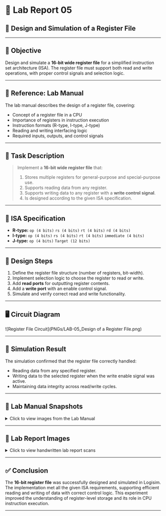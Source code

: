 # 🔬 Lab Report 05  
## 🧪 Design and Simulation of a Register File

---

## 🎯 Objective
Design and simulate a **16-bit wide register file** for a simplified instruction set architecture (ISA). The register file must support both read and write operations, with proper control signals and selection logic.

---

## 📘 Reference: Lab Manual

The lab manual describes the design of a register file, covering:
- Concept of a register file in a CPU
- Importance of registers in instruction execution
- Instruction formats (R-type, I-type, J-type)
- Reading and writing interfacing logic
- Required inputs, outputs, and control signals

---

## 📝 Task Description
> Implement a **16-bit wide register file** that:
> 1. Stores multiple registers for general-purpose and special-purpose use.
> 2. Supports reading data from any register.
> 3. Supports writing data to any register with a **write control signal**.
> 4. Is designed according to the given ISA specification.

---

## 📜 ISA Specification

- **R-type:** `op (4 bits)` `rs (4 bits)` `rt (4 bits)` `rd (4 bits)`
- **I-type:** `op (4 bits)` `rs (4 bits)` `rt (4 bits)` `immediate (4 bits)`
- **J-type:** `op (4 bits)` `Target (12 bits)`

---

## 🔧 Design Steps

1. Define the register file structure (number of registers, bit-width).
2. Implement selection logic to choose the register to read or write.
3. Add **read ports** for outputting register contents.
4. Add a **write port** with an enable control signal.
5. Simulate and verify correct read and write functionality.

---

## 🖥️ Circuit Diagram

![Register File Circuit](PNGs/LAB-05_Design of a Register File.png)

---

## 🧪 Simulation Result

The simulation confirmed that the register file correctly handled:
- Reading data from any specified register.
- Writing data to the selected register when the write enable signal was active.
- Maintaining data integrity across read/write cycles.

---

## 📸 Lab Manual Snapshots

<details>
<summary>Click to view images from the Lab Manual</summary>

![Manual 1](PNGs/LAB_Manual-05_Design of a Register File-1.png)  
![Manual 2](PNGs/LAB_Manual-05_Design of a Register File-2.png)  
![Manual 3](PNGs/LAB_Manual-05_Design of a Register File-3.png)  
![Manual 4](PNGs/LAB_Manual-05_Design of a Register File-4.png)  
![Manual 5](PNGs/LAB_Manual-05_Design of a Register File-5.png)  

</details>

---

## 📓 Lab Report Images

<details>
<summary>Click to view handwritten lab report scans</summary>

![Report 1](PNGs/LAB_Report_05-Design of a Register File-1.png)  
![Report 2](PNGs/LAB_Report_05-Design of a Register File-2.png)  
![Report 3](PNGs/LAB_Report_05-Design of a Register File-3.png)  
![Report 4](PNGs/LAB_Report_05-Design of a Register File-4.png)  
![Report 5](PNGs/LAB_Report_05-Design of a Register File-5.png)  

</details>

---

## ✅ Conclusion

The **16-bit register file** was successfully designed and simulated in Logisim. The implementation met all the given ISA requirements, supporting efficient reading and writing of data with correct control logic. This experiment improved the understanding of register-level storage and its role in CPU instruction execution.

---

